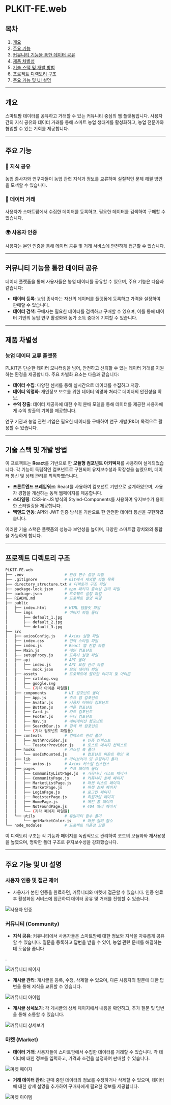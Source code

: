 # PLKIT-FE.web

## 목차
1. [개요](#개요)
2. [주요 기능](#주요-기능)
3. [커뮤니티 기능을 통한 데이터 공유](#커뮤니티-기능을-통한-데이터-공유)
4. [제품 차별성](#제품-차별성)
5. [기술 스택 및 개발 방법](#기술-스택-및-개발-방법)
6. [프로젝트 디렉토리 구조](#프로젝트-디렉토리-구조)
7. [주요 기능 및 UI 설명](#주요-기능-및-ui-설명)

---

## 개요

스마트팜 데이터를 공유하고 거래할 수 있는 커뮤니티 중심의 웹 플랫폼입니다. 사용자 간의 지식 공유와 데이터 거래를 통해 스마트 농업 생태계를 활성화하고, 농업 전문가와 협업할 수 있는 기회를 제공합니다.

---

## 주요 기능

### 🌱 지식 공유
농업 종사자와 연구자들이 농업 관련 지식과 정보를 교류하며 실질적인 문제 해결 방안을 모색할 수 있습니다.

### 🤝 데이터 거래
사용자가 스마트팜에서 수집한 데이터를 등록하고, 필요한 데이터를 검색하여 구매할 수 있습니다.

### 🌍 사용자 인증
사용자는 본인 인증을 통해 데이터 공유 및 거래 서비스에 안전하게 접근할 수 있습니다.

---

## 커뮤니티 기능을 통한 데이터 공유

데이터 플랫폼을 통해 사용자들은 농업 데이터를 공유할 수 있으며, 주요 기능은 다음과 같습니다:

- **데이터 등록**: 농업 종사자는 자신의 데이터를 플랫폼에 등록하고 가격을 설정하여 판매할 수 있습니다.
- **데이터 검색**: 구매자는 필요한 데이터를 검색하고 구매할 수 있으며, 이를 통해 데이터 기반의 농업 연구 활성화와 농가 소득 증대에 기여할 수 있습니다.

---

## 제품 차별성

### 농업 데이터 교류 플랫폼

PLKIT은 단순한 데이터 모니터링을 넘어, 안전하고 신뢰할 수 있는 데이터 거래를 지원하는 환경을 제공합니다. 주요 차별화 요소는 다음과 같습니다:

- **데이터 수집**: 다양한 센서를 통해 실시간으로 데이터를 수집하고 저장.
- **데이터 익명화**: 개인정보 보호를 위한 데이터 익명화 처리로 데이터의 안전성을 확보.
- **수익 창출**: 데이터 제공자에 대한 수익 분배 모델을 통해 데이터를 제공한 사용자에게 수익 창출의 기회를 제공합니다.

연구 기관과 농업 관련 기업은 필요한 데이터를 구매하여 연구 개발(R&D) 목적으로 활용할 수 있습니다.

---

## 기술 스택 및 개발 방법

이 프로젝트는 **React**를 기반으로 한 **모듈형 컴포넌트 아키텍처**를 사용하여 설계되었습니다. 각 기능이 독립적인 컴포넌트로 구현되어 유지보수성과 확장성을 높였으며, 데이터 통신 및 상태 관리를 최적화했습니다.

- **프론트엔드 프레임워크**: React를 사용하여 컴포넌트 기반으로 설계하였으며, 사용자 경험을 개선하는 동적 웹페이지를 제공합니다.
- **스타일링**: CSS-in-JS 방식의 Styled-Components를 사용하여 유지보수가 용이한 스타일링을 제공합니다.
- **백엔드 연동**: API와 JWT 인증 방식을 기반으로 한 안전한 데이터 통신을 구현하였습니다.

이러한 기술 스택은 플랫폼의 성능과 보안성을 높이며, 다양한 스마트팜 장치와의 통합을 가능하게 합니다.

---

## 프로젝트 디렉토리 구조

```bash
PLKIT-FE.web
├── .env                  # 환경 변수 설정 파일
├── .gitignore            # Git에서 제외할 파일 목록
├── directory_structure.txt # 디렉토리 구조 파일
├── package-lock.json     # npm 패키지 종속성 관리 파일
├── package.json          # 프로젝트 설정 파일
├── README.md             # 프로젝트 설명 파일
├── public
│   ├── index.html        # HTML 템플릿 파일
│   └── imgs              # 이미지 파일 폴더
│       ├── default_1.jpg
│       ├── default_2.jpg
│       └── default_3.jpg
├── src
│   ├── axiosConfig.js    # Axios 설정 파일
│   ├── index.css         # 전역 스타일 파일
│   ├── index.js          # React 앱 진입 파일
│   ├── Main.js           # 메인 컴포넌트
│   ├── setupProxy.js     # 프록시 설정 파일
│   ├── api               # API 폴더
│   │   ├── index.js      # API 요청 관리 파일
│   │   └── mock.json     # 모의 데이터 파일
│   ├── assets            # 프로젝트에 필요한 이미지 및 아이콘
│   │   ├── catalog.svg
│   │   ├── google.svg
│   │   └── (기타 아이콘 파일들)
│   ├── components        # UI 컴포넌트 폴더
│   │   ├── App.js        # 주요 앱 컴포넌트
│   │   ├── Avatar.js     # 사용자 아바타 컴포넌트
│   │   ├── Button.js     # 버튼 컴포넌트
│   │   ├── Card.js       # 카드 컴포넌트
│   │   ├── Footer.js     # 푸터 컴포넌트
│   │   ├── Nav.js        # 네비게이션 컴포넌트
│   │   ├── SearchBar.js  # 검색 바 컴포넌트
│   │   └── (기타 컴포넌트 파일들)
│   ├── contexts          # 컨텍스트 관리 폴더
│   │   ├── AuthProvider.js       # 인증 컨텍스트
│   │   └── ToasterProvider.js    # 토스트 메시지 컨텍스트
│   ├── hooks             # 커스텀 훅 폴더
│   │   └── useIsMounted.js       # 컴포넌트 마운트 확인 훅
│   ├── lib               # 라이브러리 및 유틸리티 폴더
│   │   └── axios.js      # Axios 커스텀 인스턴스
│   ├── pages             # 주요 페이지 폴더
│   │   ├── CommunityListPage.js  # 커뮤니티 리스트 페이지
│   │   ├── CommunityPage.js      # 커뮤니티 상세 페이지
│   │   ├── MarketListPage.js     # 마켓 리스트 페이지
│   │   ├── MarketPage.js         # 마켓 상세 페이지
│   │   ├── LoginPage.js          # 로그인 페이지
│   │   ├── RegisterPage.js       # 회원가입 페이지
│   │   ├── HomePage.js           # 메인 홈 페이지
│   │   ├── NotFoundPage.js       # 404 에러 페이지
│   │   └── (기타 페이지 파일들)
│   └── utils             # 유틸리티 함수 폴더
│       └── getMarketColor.js     # 마켓 컬러 함수
└── node_modules          # 프로젝트 의존성 모듈
```

이 디렉토리 구조는 각 기능과 페이지를 독립적으로 관리하여 코드의 모듈화와 재사용성을 높였으며, 명확한 폴더 구조로 유지보수성을 강화했습니다.


---

## 주요 기능 및 UI 설명

### 사용자 인증 및 접근 제어
- 사용자가 본인 인증을 완료하면, 커뮤니티와 마켓에 접근할 수 있습니다. 인증 완료 후 활성화된 서비스에 접근하여 데이터 공유 및 거래를 진행할 수 있습니다.

![사용자 인증](https://github.com/user-attachments/assets/799c7efb-5ff7-44a7-bea8-1ce3ed3544a4)

### 커뮤니티 (Community)
- **지식 공유**: 커뮤니티에서 사용자들은 스마트팜에 대한 정보와 지식을 자유롭게 공유할 수 있습니다. 질문을 등록하고 답변을 받을 수 있어, 농업 관련 문제를 해결하는 데 도움을 줍니다

.

![커뮤니티 페이지](https://github.com/user-attachments/assets/93c0d6bc-2111-4168-aede-220798f07a6a)

- **게시글 관리**: 게시글을 등록, 수정, 삭제할 수 있으며, 다른 사용자의 질문에 대한 답변을 통해 지식을 교류할 수 있습니다.

![커뮤니티 아이템](https://github.com/user-attachments/assets/44781980-2be3-4069-9ca9-0e90ed5e2bac)

- **게시글 상세보기**: 각 게시글의 상세 페이지에서 내용을 확인하고, 추가 질문 및 답변을 통해 소통할 수 있습니다.

![커뮤니티 상세보기](https://github.com/user-attachments/assets/70612bb2-6be3-4b34-ba0a-e9fb18354cef)

### 마켓 (Market)
- **데이터 거래**: 사용자들이 스마트팜에서 수집한 데이터를 거래할 수 있습니다. 각 데이터에 대한 정보를 입력하고, 가격과 조건을 설정하여 판매할 수 있습니다.

![마켓 페이지](https://github.com/user-attachments/assets/5506ab5f-136b-4ca8-8bd2-3f82ddfe4e8b)

- **거래 데이터 관리**: 판매 중인 데이터의 정보를 수정하거나 삭제할 수 있으며, 데이터에 대한 상세 설명을 추가하여 구매자에게 필요한 정보를 제공합니다.

![마켓 아이템](https://github.com/user-attachments/assets/52a39f47-c2a3-4edc-b215-2bc6908d7b08)

